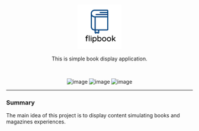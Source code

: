 <p align="center">
  <img src="/src/assets/logo.png" alt="flipbook_logo" width="120"/>
</p>
<p align="center">
This is simple book display application.

</p>

<br />

<p align="center">
<img src="https://img.shields.io/badge/Code-Typescript-informational?style=flat&logo=typescript&logoColor=white&color=2bbc8a" alt="image" />
<img src="https://img.shields.io/badge/Code-React-informational?style=flat&logo=react&logoColor=white&color=2bbc8a" alt="image" />
<img src="https://img.shields.io/badge/Tools-Netlify-informational?style=flat&logo=netlify&logoColor=white&color=2bbc8a" alt="image" />

</p>

---

### Summary

The main idea of this project is to display content simulating books and magazines experiences.
